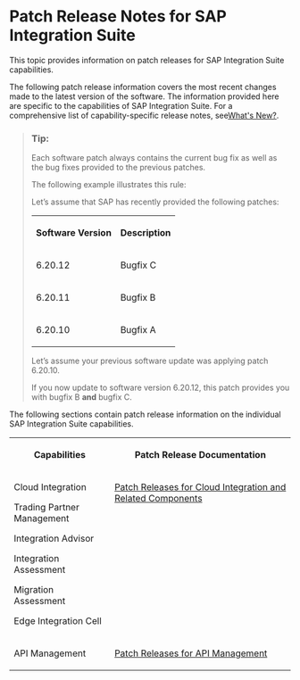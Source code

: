 <!-- loio58595b51441942d2bcf6992080a613d2 -->

# Patch Release Notes for SAP Integration Suite

This topic provides information on patch releases for SAP Integration Suite capabilities.



The following patch release information covers the most recent changes made to the latest version of the software. The information provided here are specific to the capabilities of SAP Integration Suite. For a comprehensive list of capability-specific release notes, see[What's New?](https://help.sap.com/whats-new/5793247a5d5741beb0decc5b7dee1160?locale=en-US).



> ### Tip:  
> Each software patch always contains the current bug fix as well as the bug fixes provided to the previous patches.
> 
> The following example illustrates this rule:
> 
> Let’s assume that SAP has recently provided the following patches:
> 
> 
> <table>
> <tr>
> <th valign="top">
> 
> Software Version
> 
> </th>
> <th valign="top">
> 
> Description
> 
> </th>
> </tr>
> <tr>
> <td valign="top">
> 
> 6.20.12
> 
> </td>
> <td valign="top">
> 
> Bugfix C
> 
> </td>
> </tr>
> <tr>
> <td valign="top">
> 
> 6.20.11
> 
> </td>
> <td valign="top">
> 
> Bugfix B
> 
> </td>
> </tr>
> <tr>
> <td valign="top">
> 
> 6.20.10
> 
> </td>
> <td valign="top">
> 
> Bugfix A
> 
> </td>
> </tr>
> </table>
> 
> Let’s assume your previous software update was applying patch 6.20.10.
> 
> If you now update to software version 6.20.12, this patch provides you with bugfix B **and** bugfix C.



The following sections contain patch release information on the individual SAP Integration Suite capabilities.


<table>
<tr>
<th valign="top">

Capabilities

</th>
<th valign="top">

Patch Release Documentation

</th>
</tr>
<tr>
<td valign="top">

Cloud Integration 

Trading Partner Management

Integration Advisor

Integration Assessment

Migration Assessment

Edge Integration Cell

</td>
<td valign="top">

[Patch Releases for Cloud Integration and Related Components](patch-releases-for-cloud-integration-and-related-components-023a472.md) 

</td>
</tr>
<tr>
<td valign="top">

API Management 

</td>
<td valign="top">

[Patch Releases for API Management](patch-releases-for-api-management-6ddd927.md) 

</td>
</tr>
</table>

